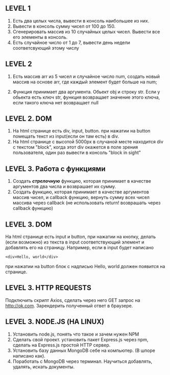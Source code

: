 ## LEVEL 1

1. Есть два целых числа, вывести в консоль наибольшее из них.
2. Вывести в консоль сумму чисел от 100 до 150.
3. Сгенерировать массив из 10 случайных целых чисел. Вывести все его элементы в консоль.
4. Есть случайное число от 1 до 7, вывести день недели соответсвующий этому числу

## LEVEL 2

1. Есть массив arr из 5 чисел и случайное число num,
создать новый массив на основе arr, где каждый элемент будет больше на num;

3. Функция принимает два аргумента. Обьект obj и строку str. 
Если у обьекта есть ключ str, функция возвращает значение этого ключа,
если такого ключа нет возвращает null

## LEVEL 2.  DOM

1. На html странице есть div, input, button. 
при нажатии на button помещать текст из input(если он там есть) в div.
2. На html странице с высотой 5000px в случаной месте находится div с текстом "block",
когда этот div окажется в поле зрения пользователя, один раз вывести в консоль "block in sight"

## LEVEL 3. Работа с функциями
1. Создать **_стрелочную_** функцию, которая принимает 
в качестве аргументов два числа и возврашает их сумму.
2. Создать функцию, которая принимает в качестве аргументов массив чисел, и callback функцию,
вернуть сумму всех чисел массива через callback 
(не использовать return! возврашать через callback функцию)

## LEVEL 3. DOM
На html странице есть input и button, при нажатии на кнопку, делать (если возможно)
из текста в input соответствующий элемент и добавлять его на страницу. Например, если в input будет 
написано
```
<div>Hello, world</div>
 ```
при нажатии на button блок с надписью Hello, world должен появится на странице.

## LEVEL 3. HTTP REQUESTS

Подключить скрипт Axios, сделать через него GET запрос на http://ok.com.
Зарендерить полученный ответ в браузере.

## LEVEL 3. NODE.JS (НА LINUX)
1. Установить node.js, понять что такое и зачем нужен NPM 
2. Сделать свой проект. установить пакет Express.js через npm,
сделать на Express.js простой HTTP сервер.
3. Установить базу данных MongoDB себе на компьютер. (В шпоре написано как).
4. Поработать с MongoDB через терминал. Научиться добавлять, удалять, искать документы.